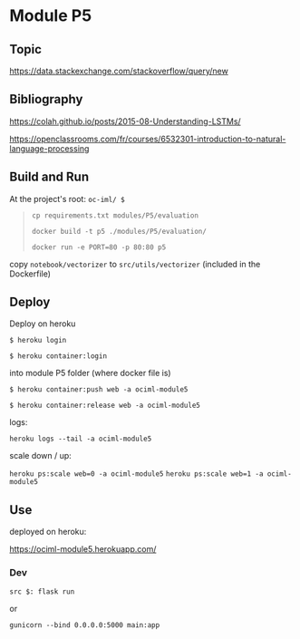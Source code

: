 # Module P5

## Topic

<https://data.stackexchange.com/stackoverflow/query/new>



## Bibliography

<https://colah.github.io/posts/2015-08-Understanding-LSTMs/>

<https://openclassrooms.com/fr/courses/6532301-introduction-to-natural-language-processing>

## Build and Run

At the project's root: `oc-iml/ $`

> `cp requirements.txt modules/P5/evaluation`
>
>`docker build -t p5 ./modules/P5/evaluation/` 
>
>`docker run -e PORT=80 -p 80:80 p5`

copy `notebook/vectorizer` to `src/utils/vectorizer` (included in the Dockerfile)

## Deploy

Deploy on heroku

`$ heroku login`

`$ heroku container:login`


into module P5 folder (where docker file is)

`$ heroku container:push web -a ociml-module5 `

`$ heroku container:release web -a ociml-module5`

logs:

`heroku logs --tail -a ociml-module5`

scale down / up: 

`heroku ps:scale web=0 -a ociml-module5`
`heroku ps:scale web=1 -a ociml-module5`

## Use

deployed on heroku: 

<https://ociml-module5.herokuapp.com/>


### Dev

`src $: flask run`

or

`gunicorn --bind 0.0.0.0:5000 main:app`
